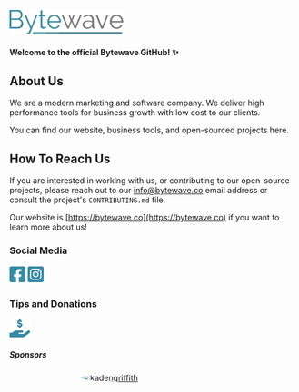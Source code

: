 <style>
img[src$="#avatar"] {
  display: block;
  margin: 0 auto;
  border-radius: 50%;
  max-width: 50%;
}
</style>

[<img src="./assets/img/bytewave-text.png" alt="Bytewave" width="200"/>](https://bytewave.co)

#### Welcome to the official Bytewave GitHub! :sparkles:

## About Us

We are a modern marketing and software company. We deliver high performance tools for business growth with low cost to our clients.

You can find our website, business tools, and open-sourced projects here.

## How To Reach Us

If you are interested in working with us, or contributing to our open-source projects, please reach out to our [info@bytewave.co](mailto:info@bytewave.co) email address or consult the project's `CONTRIBUTING.md` file.

Our website is [https://bytewave.co](https://bytewave.co) if you want to learn more about us!

### Social Media

[<img src="./assets/img/square-facebook-brands.svg" alt="Bytewave's Facebook" height="32" />](https://www.facebook.com/bytewaveco) [<img src="./assets/img/square-instagram-brands.svg" alt="Bytewave's Instagram" height="32" />](https://www.instagram.com/bytewaveco)

### Tips and Donations

[<img src="./assets/img/hand-holding-dollar-solid.svg" alt="0xba075089615552aabc7784e084f4b7e6cda7cc53 (bytewave.crypto)" height="32" />](./DONATION.md)

##### Sponsors

[<img src="https://github.com/kadengriffith.png?size=32#avatar" alt="kadengriffith" />](https://github.com/kadengriffith)
